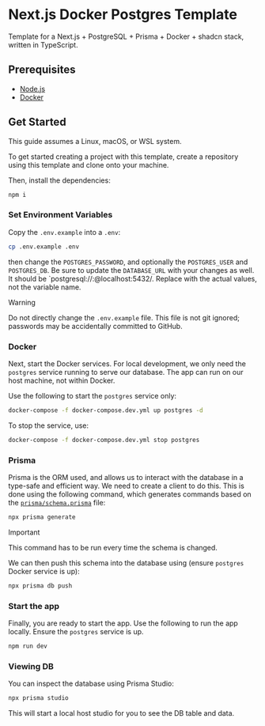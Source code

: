 # Next.js Docker Postgres Template

Template for a Next.js + PostgreSQL + Prisma + Docker + shadcn stack, written in TypeScript.

## Prerequisites

- [Node.js](https://nodejs.org/en)
- [Docker](https://www.docker.com/)

## Get Started

This guide assumes a Linux, macOS, or WSL system.

To get started creating a project with this template, create a repository using this template and clone onto your machine.

Then, install the dependencies:

```bash
npm i
```

### Set Environment Variables

Copy the `.env.example` into a `.env`:

```bash
cp .env.example .env
```

then change the `POSTGRES_PASSWORD`, and optionally the `POSTGRES_USER` and `POSTGRES_DB`. Be sure to update the `DATABASE_URL` with your changes as well. It should be `postgresql://<username>:<password>@localhost:5432/<app-name>. Replace with the actual values, not the variable name.

>[!Warning]
> Do not directly change the `.env.example` file. This file is not git ignored; passwords may be accidentally committed to GitHub.

### Docker

Next, start the Docker services. For local development, we only need the `postgres` service running to serve our database. The app can run on our host machine, not within Docker.

Use the following to start the `postgres` service only:

```bash
docker-compose -f docker-compose.dev.yml up postgres -d
```

To stop the service, use:

```bash
docker-compose -f docker-compose.dev.yml stop postgres
```

### Prisma

Prisma is the ORM used, and allows us to interact with the database in a type-safe and efficient way. We need to create a client to do this. This is done using the following command, which generates commands based on the [`prisma/schema.prisma`](prisma/schema.prisma) file:

```bash
npx prisma generate
```

>[!Important]
> This command has to be run every time the schema is changed.

We can then push this schema into the database using (ensure `postgres` Docker service is up):

```bash
npx prisma db push
```

### Start the app

Finally, you are ready to start the app. Use the following to run the app locally. Ensure the `postgres` service is up.

```bash
npm run dev
```

### Viewing DB

You can inspect the database using Prisma Studio:

```bash
npx prisma studio
```

This will start a local host studio for you to see the DB table and data.
